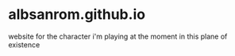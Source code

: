 # albsanrom.github.io
website for the character i'm playing at the moment in this plane of existence

